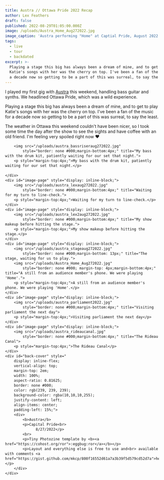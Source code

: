 ```yaml
---
title: Austra // Ottawa Pride 2022 Recap
author: Lex Feathers
draft: false
published: 2022-08-29T01:05:00.000Z
image: /uploads/Austra_Home_Aug272022.jpg
image_caption: 'Austra performing "Home" at Captial Pride, August 2022'
tags:
  - live
  - tour
  - backdated
excerpt: >-
  Playing a stage this big has always been a dream of mine, and to get to play
  Katie's songs with her was the cherry on top. I've been a fan of the music for
  a decade now so getting to be a part of this was surreal, to say the least.
---
```

I played my first gig with [Austra](http://Austra.fyi) this weekend, handling bass guitar and synths. We headlined Ottawa Pride, which was a wild experience.

Playing a stage this big has always been a dream of mine, and to get to play Katie's songs with her was the cherry on top. I've been a fan of the music for a decade now so getting to be a part of this was surreal, to say the least.

The weather in Ottawa this weekend couldn't have been nicer, so I took some time the day after the show to see the sights and have coffee with an old friend. I'm feeling very spoiled right now ♥️

        <img src="/uploads/austra_bassriseraug272022.jpg"
            style="border: none #000;margin-bottom:4px;" title="My bass with the drum kit, patiently waiting for our set that night.">
        <p style="margin-top:4px;">My bass with the drum kit, patiently waiting for our set that night.</p>
        
    </div>
    <div id="image-page" style="display: inline-block;">
        <img src="/uploads/austra_lexaug272022.jpg"
            style="border: none #000;margin-bottom:4px;" title="Waiting for my turn to line-check.">
        <p style="margin-top:4px;">Waiting for my turn to line-check.</p>
    </div>    
    <div id="image-page" style="display: inline-block;">
        <img src="/uploads/austra_lex2aug272022.jpg"
            style="border: none #000;margin-bottom:4px;" title="My show makeup before hitting the stage.">
        <p style="margin-top:4px;">My show makeup before hitting the stage.</p>
    </div>   
    <div id="image-page" style="display: inline-block;">
        <img src="/uploads/austra_stageaug272022.jpg"
            style="border: none #000;margin-bottom: 13px;" title="The stage, waiting for us to play.">            
        <img src="/uploads/Austra_Home_Aug272022.jpg"
            style="border: none #000; margin-top: 4px;margin-bottom:4px;" title="A still from an audience member's phone. We were playing 'Home'.">
        <p style="margin-top:4px;">A still from an audience member's phone. We were playing 'Home'.</p>
    </div>          
    <div id="image-page" style="display: inline-block;">
        <img src="/uploads/austra_parliament2022.jpg"
            style="border: none #000;margin-bottom:4px;" title="Visiting parliament the next day">
        <p style="margin-top:4px;">Visiting parliament the next day</p>
    </div>       
    <div id="image-page" style="display: inline-block;">
        <img src="/uploads/austra_rideaucanal.jpg"
            style="border: none #000;margin-bottom:4px;" title="The Rideau Canal">
        <p style="margin-top:4px;">The Rideau Canal</p>
    </div>      
    <div id="back-cover" style="
        display: inline-flex;
        vertical-align: top;
        margin-top: 2em;
        width: 100%;
        aspect-ratio: 0.81625;
        border: none #000;
        color: rgb(239, 239, 239);
        background-color: rgba(10,10,10,255);
        justify-content: left;
        align-items: center;
        padding-left: 15%;">
        <div>            
            <b>Austra</b>
            <p>Capital Pride<br>
                  8/27/2022</p>
            <br>
            <p>Tiny Photozine template by <b><a href="https://cohost.org/ror">:eggbug:ror</a></b></p>
            <p>Layout and everything else is free to use and<br> available with comments <a href="https://gist.github.com/mkcp/800f16552d61a7a3b39f5d579cd52d7a">here</a>.</p>
        </div>
    </div>
</div>
